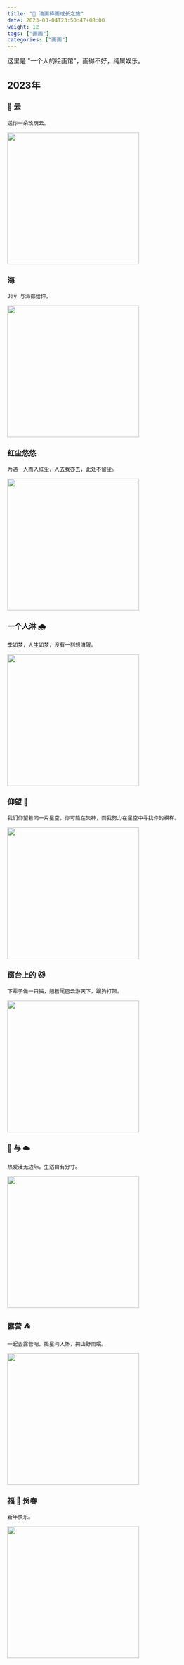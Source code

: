 ```yaml
---
title: "🎨 油画棒画成长之旅"
date: 2023-03-04T23:50:47+08:00
weight: 12
tags: ["画画"]
categories: ["画画"]
---
```


这里是 "一个人的绘画馆"，画得不好，纯属娱乐。  

<!--more-->

## 2023年

### 🌹 云

```
送你一朵玫瑰云。        
```

<img src="https://oweqian.oss-cn-hangzhou.aliyuncs.com/draw/img_8.jpeg" alt="" width="300" />  


### 海  

```
Jay 与海都给你。      
```

<img src="https://oweqian.oss-cn-hangzhou.aliyuncs.com/draw/img_7.jpeg" alt="" width="300" />  

### 红尘悠悠

```
为遇一人而入红尘，人去我亦去，此处不留尘。      
```

<img src="https://oweqian.oss-cn-hangzhou.aliyuncs.com/draw/img_6.jpeg" alt="" width="300" />  


### 一个人淋 🌧 

```
季如梦，人生如梦，没有一刻想清醒。   
```

<img src="https://oweqian.oss-cn-hangzhou.aliyuncs.com/draw/img_5.jpeg" alt="" width="300" />  

### 仰望 🌃  

```
我们仰望着同一片星空，你可能在失神，而我努力在星空中寻找你的模样。   
```   

<img src="https://oweqian.oss-cn-hangzhou.aliyuncs.com/draw/img_4.jpeg" alt="" width="300" />  

### 窗台上的 🐱  

```
下辈子做一只猫，翘着尾巴云游天下，跟狗打架。
```   

<img src="https://oweqian.oss-cn-hangzhou.aliyuncs.com/draw/img.png" alt="" width="300" />  

### 🐳 与 ☁️    

```
热爱漫无边际，生活自有分寸。  
```

<img src="https://oweqian.oss-cn-hangzhou.aliyuncs.com/draw/img_1.png" alt="" width="300" />  

### 露营 ⛺️   

```
一起去露营吧，揽星河入怀，拥山野而眠。  
```

<img src="https://oweqian.oss-cn-hangzhou.aliyuncs.com/draw/img_2.png" alt="" width="300" />  

### 福 🐰 贺春  

```
新年快乐。
```

<img src="https://oweqian.oss-cn-hangzhou.aliyuncs.com/draw/img_3.png" alt="" width="300" />     
